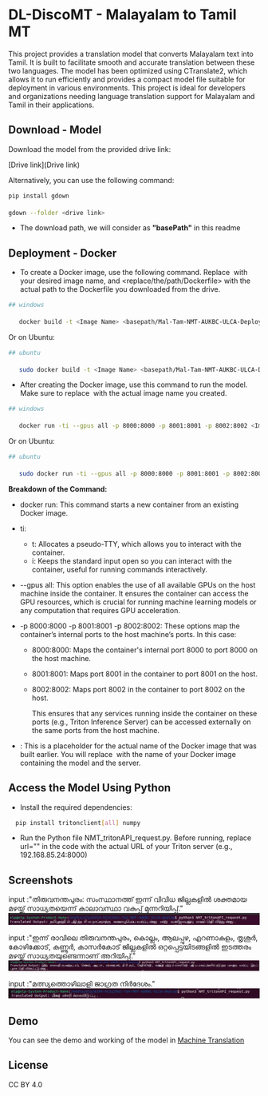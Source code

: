# DL-DiscoMT - Malayalam to Tamil MT 

 This project provides a translation model that converts Malayalam text into Tamil. It is built to facilitate smooth and accurate translation between these two languages. The model has been optimized using CTranslate2, which allows it to run efficiently and provides a compact model file suitable for deployment in various environments. This project is ideal for developers and organizations needing language translation support for Malayalam and Tamil in their applications.
   
## Download - Model

Download the model from the provided drive link: 

   [Drive link](Drive link)

Alternatively, you can use the following command:

```bash
pip install gdown

gdown --folder <drive link>

```
* The download path, we will consider as **"basePath"** in this readme

## Deployment - Docker  

* To create a Docker image, use the following command. Replace <Image Name> with your desired image name, and <replace/the/path/Dockerfile> with the actual path to the Dockerfile you downloaded from the drive.


```bash
## windows

   docker build -t <Image Name> <basepath/Mal-Tam-NMT-AUKBC-ULCA-Deploy/>
```
Or on Ubuntu:
```bash
## ubuntu

   sudo docker build -t <Image Name> <basepath/Mal-Tam-NMT-AUKBC-ULCA-Deploy/>
```

* After creating the Docker image, use this command to run the model. Make sure to replace <Image Name> with the actual image name you created.

```bash
## windows

   docker run -ti --gpus all -p 8000:8000 -p 8001:8001 -p 8002:8002 <Image Name>
```
Or on Ubuntu:
```bash
## ubuntu

   sudo docker run -ti --gpus all -p 8000:8000 -p 8001:8001 -p 8002:8002 <Image Name>
```
**Breakdown of the Command:**

- docker run: This command starts a new container from an existing Docker image.

- ti:

  - t: Allocates a pseudo-TTY, which allows you to interact with the container.
  - i: Keeps the standard input open so you can interact with the container, useful for running commands interactively.
- --gpus all: This option enables the use of all available GPUs on the host machine inside the container. It ensures the container can access the GPU resources, which is crucial for running machine learning models or any computation that requires GPU acceleration.

- -p 8000:8000 -p 8001:8001 -p 8002:8002: These options map the container’s internal ports to the host machine’s ports. In this case:

  - 8000:8000: Maps the container's internal port 8000 to port 8000 on the host machine.
  - 8001:8001: Maps port 8001 in the container to port 8001 on the host.
  - 8002:8002: Maps port 8002 in the container to port 8002 on the host.

    This ensures that any services running inside the container on these ports (e.g., Triton Inference Server) can be accessed externally on the same ports from the host machine.

- <Image Name>: This is a placeholder for the actual name of the Docker image that was built earlier. You will replace <Image Name> with the name of your Docker image containing the model and the server.



## Access the Model Using Python 

* Install the required dependencies:

```bash
  pip install tritonclient[all] numpy
```

* Run the Python file NMT_tritonAPI_request.py. Before running, replace url="<url of triton server>" in the code with the actual URL of your Triton server (e.g., 192.168.85.24:8000)




## Screenshots
input :"തിരുവനന്തപുരം: സംസ്ഥാനത്ത് ഇന്ന് വിവിധ ജില്ലകളിൽ ശക്തമായ മഴയ്ക്ക് സാധ്യതയെന്ന് കാലാവസ്ഥാ വകുപ്പ് മുന്നറിയിപ്പ്."
<br>
![App Screenshot](https://github.com/aashiqlove/code/blob/main/mlta/Picture1.png?raw=true)


input :"ഇന്ന് രാവിലെ തിരുവനന്തപുരം, കൊല്ലം, ആലപ്പുഴ, എറണാകുളം, തൃശൂർ, കോഴിക്കോട്, കണ്ണൂർ, കാസർകോട് ജില്ലകളിൽ ഒറ്റപ്പെട്ടയിടങ്ങളിൽ ഇടത്തരം മഴയ്ക്ക് സാധ്യതയുണ്ടെന്നാണ് അറിയിപ്പ്."
<br>
![App Screenshot ](https://github.com/aashiqlove/code/blob/main/mlta/Picture2.png?raw=true)


input :"മത്സ്യത്തൊഴിലാളി ജാഗ്രത നിർദേശം."
<br>
![App Screenshot](https://github.com/aashiqlove/code/blob/main/mlta/Picture3.png?raw=true)


## Demo

You can see the demo and working of the model in 
[Machine Translation](https://searchko.co.in/transaukbc/)


## License
CC BY 4.0 

